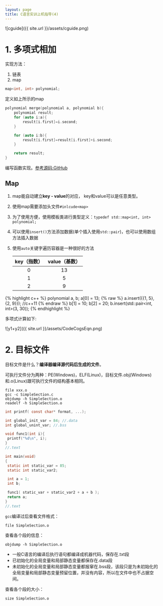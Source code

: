 ```yaml
---
layout: page
title: C语言实训上机指导(4)
---
```


![cguide]({{ site.url }}/assets/cguide.png)

# 1. 多项式相加

实现方法：

1. 链表
2. map

```c++
map<int, int> polynomial;
```

定义如上所示的map

```c++
polynomial merge(polynomial a, polynomial b){
    polynomial result;
    for (auto i:a){
        result[i.first]=i.second;
    }

    for (auto i:b){
        result[i.first]=result[i.first]+i.second;
    }

    return result;
}
```

编写函数实现。[参考源码:GitHub](https://github.com/chenweigao/_code/blob/master/Test_C%2B%2B/polynomial.cpp)

## Map

1. map能自动建立**key - value**的对应， key和value可以是任意类型。

2. 使用map需要添加头文件`#inlcude<map>`

3. 为了使用方便，使用模板类进行类型定义：`typedef std::map<int, int> polynomial; `

4. 可以使用`insert()`方法添加数据(单个插入使用`std::pair`)，也可以使用数组方法插入数据

5. 使用`auto`关键字遍历容器是一种很好的方法

   | key（指数） | value（基数） |
   | :---------: | :-----------: |
   |      0      |      13       |
   |      1      |       5       |
   |      2      |       9       |
{% highlight c++ %}
polynomial a, b;
a[0] = 13;
{% raw %}
a.insert({{1, 5}, {2, 9}}); //c++11
{% endraw %}
b[1] = 10;
b[2] = 20;
b.insert(std::pair<int, int>(3, 30));
{% endhighlight %}

   多项式计算如下: 

![y1+y2]({{ site.url }}/assets/CodeCogsEqn.png)


# 2. 目标文件

   目标文件是什么？**编译器编译源代码后生成的文件**。

   可执行文件分为两种：PE(Windows)，ELF(Linux)，目标文件.obj(Windows)和.o(Linux)跟可执行文件的结构基本相同。

   ```shell
   file xxx.o
   gcc -c SimpleSection.c
   objdump -h SimpleSection.o
   readelf -h SimpleSection.o
   ```

   ```c
int printf( const char* format, ...);

int global_init_var = 84; //.data
int global_unint_var; //.bss

void func1(int i){
    printf("%d\n", i);
}
//.text

int main(void)
{
    static int static_var = 85;
    static int static_var2;

    int a = 1;
    int b;

    func1( static_var + static_var2 + a + b );
    return a;
}
//.text
   ```

`gcc`编译过后查看文件格式：

```shell
file SimpleSection.o
```

查看各个段的信息：

```shell
objdump -h SimpleSection.o
```

- 一般C语言的编译后执行语句都编译成机器代码，保存在.txt段
- 已初始化的全局变量和局部静态变量都保存在.data段
- 未初始化的全局变量和局部静态变量都报窜在.bss段，该段只是为未初始化的全局变量和局部静态变量预留位置，并没有内容，所以在文件中也不占据空间。

查看各个段的大小：

```shell
size SimpleSection.o
```

